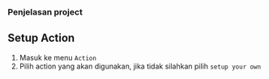 ### Penjelasan project

## Setup Action
1. Masuk ke menu `Action`
2. Pilih action yang akan digunakan, jika tidak silahkan pilih `setup your own`